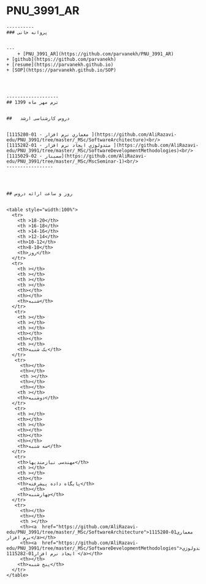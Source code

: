 # PNU_3991_AR
	----------
	### پروانه خانی 
	

	---
        + [PNU_3991_AR](https://github.com/parvanekh/PNU_3991_AR)
	+ [github](https://github.com/parvanekh)
	+ [resume](https://parvanekh.github.io)
	+ [SOP](https://parvanekh.github.io/SOP)
	

	

	-------------------
	## ترم مهر ماه 1399
	

	##   دروس کارشناسی ارشد
	

	[1115280-01 - معماري نرم افزار ](https://github.com/AliRazavi-edu/PNU_3991/tree/master/_MSc/SoftwareArchitecture)<br/>
	[متدولوژي ايجاد نرم افزار - 01-1115282 ](https://github.com/AliRazavi-edu/PNU_3991/tree/master/_MSc/SoftwareDevelopmentMethodologies)<br/>
	[سمینار - 02-1115029](https://github.com/AliRazavi-edu/PNU_3991/tree/master/_MSc/MscSeminar-1)<br/>
	-----------------
	

	

	## روز و ساعت ارائه دروس
	

	<table style="width:100%">
	  <tr>
	    <th >18-20</th>
	    <th >16-18</th>
	    <th >14-16</th>
	    <th >12-14</th>
	    <th>10-12</th>
	    <th>8-10</th>
	    <th>روز</th>
	  </tr>
	  <tr>
	    <th ></th>
	    <th ></th>
	    <th ></th>
	    <th ></th>
	    <th></th>
	    <th></th>
	    <th>شنبه</th>
	  </tr>
	   <tr>
	    <th ></th>
	    <th ></th>
	    <th ></th>
	    <th></th>
	    <th></th>
	    <th ></th>
	    <th>یک شنبه</th>
	  </tr>
	   <tr>
	     <th></th>
	     <th></th>
	     <th ></th>
	     <th></th>
	     <th></th>
	    <th ></th>   
	    <th>دوشنبه</th>
	  </tr>
	   <tr>
	    <th ></th>
	    <th></th>
	    <th ></th>
	    <th></th>
	    <th></th>
	    <th></th>
	    <th>سه شنبه</th>
	  </tr>
	   <tr>
	    <th>مهندسی نیازمندیها</th>
	    <th ></th>
	    <th ></th>
	    <th></th>
	    <th>پایگاه داده پیشرفته</th>
	     <th></th>
	    <th>چهارشنبه</th>
	  </tr>
	   <tr>
	     <th></th>
	     <th></th>
	     <th ></th>
	     <th><a  href="https://github.com/AliRazavi-edu/PNU_3991/tree/master/_MSc/SoftwareArchitecture">1115280-01معماري نرم افزار</a></th>
	     <th><a  href="https://github.com/AliRazavi-edu/PNU_3991/tree/master/_MSc/SoftwareDevelopmentMethodologies">متدولوژي ايجاد نرم افزار01-1115282 </a></th>
	     <th></th>
	    <th>پنج شنبه</th>
	  </tr>
	</table>

